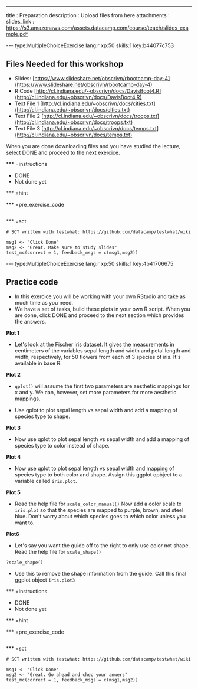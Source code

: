 ---
title       : Preparation
description : Upload files from here
attachments :
  slides_link : https://s3.amazonaws.com/assets.datacamp.com/course/teach/slides_example.pdf

--- type:MultipleChoiceExercise lang:r xp:50 skills:1 key:b44077c753
## Files Needed for this workshop

* Slides: [https://www.slideshare.net/obscrivn/rbootcamp-day-4](https://www.slideshare.net/obscrivn/rbootcamp-day-4)
* R Code [http://cl.indiana.edu/~obscrivn/docs/DavisBoot4.R](http://cl.indiana.edu/~obscrivn/docs/DavisBoot4.R)
* Text File 1 [http://cl.indiana.edu/~obscrivn/docs/cities.txt](http://cl.indiana.edu/~obscrivn/docs/cities.txt)
* Text File 2 [http://cl.indiana.edu/~obscrivn/docs/troops.txt](http://cl.indiana.edu/~obscrivn/docs/troops.txt)
* Text File 3 [http://cl.indiana.edu/~obscrivn/docs/temps.txt](http://cl.indiana.edu/~obscrivn/docs/temps.txt)

When you are done downloading files and you have studied the lecture, select DONE and proceed to the next exercice.

*** =instructions
- DONE
- Not done yet

*** =hint


*** =pre_exercise_code
```{r}

```

*** =sct
```{r}
# SCT written with testwhat: https://github.com/datacamp/testwhat/wiki

msg1 <- "Click Done"
msg2 <- "Great. Make sure to study slides"
test_mc(correct = 1, feedback_msgs = c(msg1,msg2))
```

--- type:MultipleChoiceExercise lang:r xp:50 skills:1 key:4b41706675
## Practice code

- In this exercice you will be working with your own RStudio and take as much time as you need. 
- We have a set of tasks, build these plots in your own R script. When you are done, click DONE and proceed to the next section which provides the answers.

**Plot 1**
- Let's look at the Fischer iris dataset. It gives the measurements in centimeters of the variables sepal length and width and petal length and width, respectively, for 50 flowers from each of 3 species of iris. It's available in base R.

**Plot 2**
- ` qplot() ` will assume the first two parameters are aesthetic mappings for x and y. We can, however, set more parameters for more aesthetic mappings.
 
- Use qplot to plot sepal length vs sepal width and add a mapping of species type to shape. 

**Plot 3**
- Now use qplot to plot sepal length vs sepal width and add a mapping of species type to color instead of shape.


**Plot 4**
- Now use qplot to plot sepal length vs sepal width and mapping of species type to both color and shape. Assign this ggplot opbject to a variable called ` iris.plot `.
 
**Plot 5**
- Read the help file for ` scale_color_manual() `
Now add a color scale to ` iris.plot ` so that the species are mapped to purple, brown, and steel blue. Don't worry about which species goes to which color unless you want to.

**Plot6**
- Let's say you want the guide off to the right to only use color not shape. Read the help file for ` scale_shape() `
 
` ?scale_shape() `
 
- Use this to remove the shape information from the guide. Call this final ggplot object ` iris.plot3 `

*** =instructions
- DONE
- Not done yet

*** =hint


*** =pre_exercise_code
```{r}

```

*** =sct
```{r}
# SCT written with testwhat: https://github.com/datacamp/testwhat/wiki

msg1 <- "Click Done"
msg2 <- "Great. Go ahead and chec your anwers"
test_mc(correct = 1, feedback_msgs = c(msg1,msg2))
```

